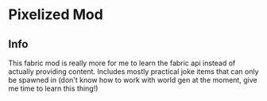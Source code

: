 # Pixelized Mod

## Info

This fabric mod is really more for me to learn the fabric api instead of actually providing content. Includes mostly practical joke items that can only be spawned in (don't know how to work with world gen at the moment, give me time to learn this thing!)

